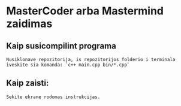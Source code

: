 # MasterCoder arba Mastermind zaidimas

## Kaip susicompilint programa
    Nusiklonave repozitorija, is repozitorijos folderio i terminala iveskite sia komanda: `c++ main.cpp bin/*.cpp`

## Kaip zaisti:
    Sekite ekrane rodomas instrukcijas.

